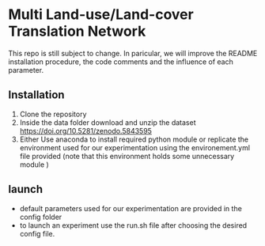 # Multi Land-use/Land-cover Translation Network
 This repo is still subject to change. In paricular, we will improve the README installation procedure, the code comments and the influence of each parameter.
 
## Installation

1. Clone the repository
2. Inside the data folder download and unzip the dataset https://doi.org/10.5281/zenodo.5843595
3. Either Use anaconda to install required python module or replicate the environment used for our experimentation using the environement.yml file provided (note that this environment holds some unnecessary module )

## launch

- default parameters used for our experimentation are provided in the config folder
- to launch an experiment use the run.sh file after choosing the desired config file.
